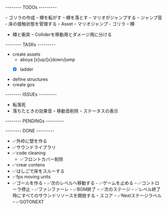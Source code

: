 --------  TODOs  ---------

ｰ ゴリラの作成
	ｰ 樽を転がす
	ｰ 樽を落とす
ｰ マリオがジャンプする
	ｰ ジャンプ音
	- 床の接触状態を管理する
ｰ Asset
	ｰ マリオジャンプ
	- ゴリラ
	ｰ 樽
- 樽と衝突
ｰ Colliderを移動用とダメージ用に分ける


--------  TASKs  ---------
- create assets
	- aboya [x]up/[x]down/jump
	-[x] ladder


- define structures
- create gos

--------  ISSUEs  ---------
- 転落死
- 落ちたときの効果音
	ｰ 移動音削除
ｰ ステータスの表示

--------  PENDINGs  ---------

--------  DONE  ---------
- ✅外枠に壁を作る
- ✅サウンドライブラリ
- ✅code cleaning
	- ✅フロントカバー削除
- ✅crear contens
- ✅はしごで床をスルーする
- ✅fps moving units
- ✅ゴールを作る
	ｰ ✅次のレベルへ移動する
		- ✅ゲームを止める
			ｰ ✅コントローラ停止
			- ✅ファンファーレ
			- ✅BGM終了
			ｰ ✅次のステージ
				ｰ ✅レベル終了時にすべてのサウンドリソースを開放する
		ｰ スコア
		ｰ ✅Nextステージラベル
			ｰ ✅GOTONEXT
